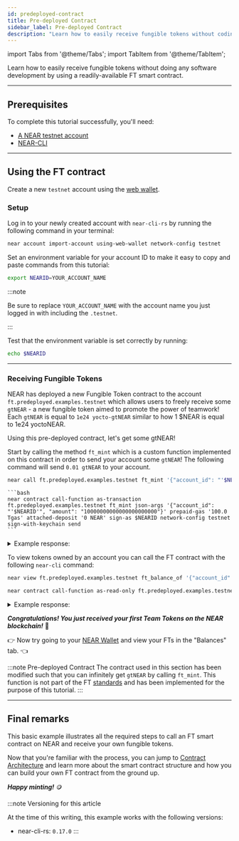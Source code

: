 ```yaml
---
id: predeployed-contract
title: Pre-deployed Contract
sidebar_label: Pre-deployed Contract
description: "Learn how to easily receive fungible tokens without coding."
---
```


import Tabs from '@theme/Tabs';
import TabItem from '@theme/TabItem';

Learn how to easily receive fungible tokens without doing any software development by using a readily-available FT smart contract.

---

## Prerequisites

To complete this tutorial successfully, you'll need:

- [A NEAR testnet account](https://testnet.mynearwallet.com)
- [NEAR-CLI](https://docs.near.org/tools/near-cli/#installation)

---

## Using the FT contract

Create a new `testnet` account using the [web wallet](https://testnet.mynearwallet.com).

### Setup

Log in to your newly created account with `near-cli-rs` by running the following command in your terminal:

```bash
near account import-account using-web-wallet network-config testnet
```

Set an environment variable for your account ID to make it easy to copy and paste commands from this tutorial:

```bash
export NEARID=YOUR_ACCOUNT_NAME
```
:::note

Be sure to replace `YOUR_ACCOUNT_NAME` with the account name you just logged in with including the `.testnet`.

:::

Test that the environment variable is set correctly by running:

```bash
echo $NEARID
```

<hr className="subsection" />

### Receiving Fungible Tokens

NEAR has deployed a new Fungible Token contract to the account `ft.predeployed.examples.testnet` which allows users to freely receive some `gtNEAR` - a new fungible token aimed to promote the power of teamwork! Each `gtNEAR` is equal to `1e24 yocto-gtNEAR` similar to how 1 $NEAR is equal to 1e24 yoctoNEAR.

Using this pre-deployed contract, let's get some gtNEAR!

Start by calling the method `ft_mint` which is a custom function implemented on this contract in order to send your account some `gtNEAR`! The following command will send `0.01 gtNEAR` to your account.

<Tabs groupId="cli-tabs">
  <TabItem value="short" label="Short">

  ```bash
  near call ft.predeployed.examples.testnet ft_mint '{"account_id": "'$NEARID'", "amount": "10000000000000000000000"}' --gas 100000000000000 --accountId $NEARID --networkId testnet
  ```
  </TabItem>

  <TabItem value="full" label="Full">

    ```bash
    near contract call-function as-transaction ft.predeployed.examples.testnet ft_mint json-args '{"account_id": "'$NEARID'", "amount": "10000000000000000000000"}' prepaid-gas '100.0 Tgas' attached-deposit '0 NEAR' sign-as $NEARID network-config testnet sign-with-keychain send
    ```
  </TabItem>
</Tabs>

<details>
<summary>Example response: </summary>
<p>

```json
Log [ft.predeployed.examples.testnet]: EVENT_JSON:{"standard":"nep141","version":"1.0.0","event":"ft_mint","data":[{"owner_id":"benjiman.testnet","amount":"10000000000000000000000","memo":"FTs Minted"}]}
Transaction Id Fhqa8YDLKxnxM9jjHCPN4hn1w1RKESYrav3kwDjhWWUu
To see the transaction in the transaction explorer, please open this url in your browser
https://testnet.nearblocks.io/txns/Fhqa8YDLKxnxM9jjHCPN4hn1w1RKESYrav3kwDjhWWUu
''
```

</p>
</details>

To view tokens owned by an account you can call the FT contract with the following `near-cli` command:

<Tabs groupId="cli-tabs">
  <TabItem value="short" label="Short">

  ```bash
  near view ft.predeployed.examples.testnet ft_balance_of '{"account_id": "'$NEARID'"}' --networkId testnet
  ```
  </TabItem>

  <TabItem value="full" label="Full">

  ```bash
  near contract call-function as-read-only ft.predeployed.examples.testnet ft_balance_of json-args '{"account_id": "'$NEARID'"}' network-config testnet now
  ```
  </TabItem>
</Tabs>

<details>
<summary>Example response: </summary>
<p>

```json
'10000000000000000000000'
```

</p>
</details>

***Congratulations! You just received your first Team Tokens on the NEAR blockchain!*** 🎉

👉 Now try going to your [NEAR Wallet](https://testnet.mynearwallet.com) and view your FTs in the "Balances" tab. 👈

:::note Pre-deployed Contract
The contract used in this section has been modified such that you can infinitely get `gtNEAR` by calling `ft_mint`. This function is not part of the FT [standards](https://github.com/near/NEPs/tree/master/neps/nep-0141.md) and has been implemented for the purpose of this tutorial.
:::

---

## Final remarks

This basic example illustrates all the required steps to call an FT smart contract on NEAR and receive your own fungible tokens.

Now that you're familiar with the process, you can jump to [Contract Architecture](1-skeleton.md) and learn more about the smart contract structure and how you can build your own FT contract from the ground up.

***Happy minting!*** 🪙

:::note Versioning for this article

At the time of this writing, this example works with the following versions:

- near-cli-rs: `0.17.0`
:::
